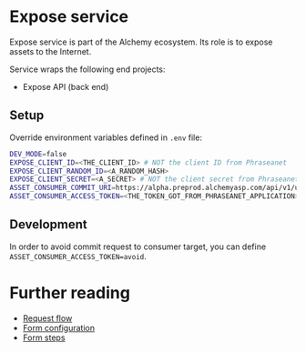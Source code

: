 # Expose service

Expose service is part of the Alchemy ecosystem.
Its role is to expose assets to the Internet.

Service wraps the following end projects:
- Expose API (back end)

## Setup

Override environment variables defined in `.env` file:

```bash
DEV_MODE=false
EXPOSE_CLIENT_ID=<THE_CLIENT_ID> # NOT the client ID from Phraseanet
EXPOSE_CLIENT_RANDOM_ID=<A_RANDOM_HASH>
EXPOSE_CLIENT_SECRET=<A_SECRET> # NOT the client secret from Phraseanet
ASSET_CONSUMER_COMMIT_URI=https://alpha.preprod.alchemyasp.com/api/v1/upload/enqueue/
ASSET_CONSUMER_ACCESS_TOKEN=<THE_TOKEN_GOT_FROM_PHRASEANET_APPLICATION>
```

## Development

In order to avoid commit request to consumer target, you can define `ASSET_CONSUMER_ACCESS_TOKEN=avoid`.

# Further reading

- [Request flow](./doc/request_flow.md)
- [Form configuration](./doc/form_config.md)
- [Form steps](./doc/form-steps.md)
